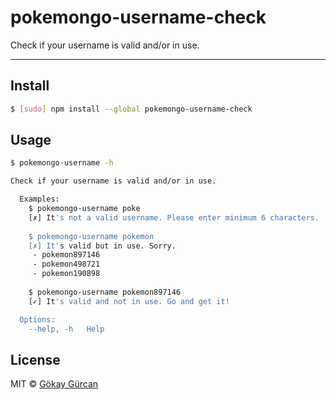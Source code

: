 # pokemongo-username-check

Check if your username is valid and/or in use.

---

## Install

```bash
$ [sudo] npm install --global pokemongo-username-check
```

## Usage

```bash
$ pokemongo-username -h

Check if your username is valid and/or in use.

  Examples:
    $ pokemongo-username poke
    [✗] It's not a valid username. Please enter minimum 6 characters. 
  
    $ pokemongo-username pokemon
    [✗] It's valid but in use. Sorry.
     - pokemon897146
     - pokemon498721
     - pokemon190898
   
    $ pokemongo-username pokemon897146
    [✓] It's valid and not in use. Go and get it!

  Options:
    --help, -h   Help
```

## License

MIT © [Gökay Gürcan](https://www.gokaygurcan.com/)
